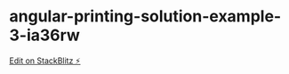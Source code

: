 # angular-printing-solution-example-3-ia36rw

[Edit on StackBlitz ⚡️](https://stackblitz.com/edit/angular-printing-solution-example-3-ia36rw)